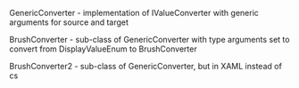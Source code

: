 GenericConverter - implementation of IValueConverter with generic arguments for source and target

BrushConverter - sub-class of GenericConverter with type arguments set to convert from DisplayValueEnum to BrushConverter

BrushConverter2 - sub-class of GenericConverter, but in XAML instead of cs
